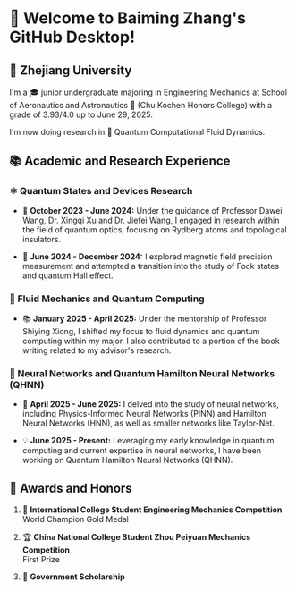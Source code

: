 # 🚀 Welcome to Baiming Zhang's GitHub Desktop!

## 🏫 Zhejiang University

I'm a 🎓 junior undergraduate majoring in Engineering Mechanics at School of Aeronautics and Astronautics 🚀 (Chu Kochen Honors College) with a grade of 3.93/4.0 up to June 29, 2025.

I'm now doing research in 🔬 Quantum Computational Fluid Dynamics.

## 📚 Academic and Research Experience

### ⚛️ Quantum States and Devices Research

- 🌟 **October 2023 - June 2024:** 
  Under the guidance of Professor Dawei Wang, Dr. Xingqi Xu and Dr. Jiefei Wang, I engaged in research within the field of quantum optics, focusing on Rydberg atoms and topological insulators.

- 🧲 **June 2024 - December 2024:** 
  I explored magnetic field precision measurement and attempted a transition into the study of Fock states and quantum Hall effect.

### 🌊 Fluid Mechanics and Quantum Computing
- 📚 **January 2025 - April 2025:** 
  Under the mentorship of Professor Shiying Xiong, I shifted my focus to fluid dynamics and quantum computing within my major. I also contributed to a portion of the book writing related to my advisor's research.

### 🧠 Neural Networks and Quantum Hamilton Neural Networks (QHNN)
- 🤖 **April 2025 - June 2025:** 
  I delved into the study of neural networks, including Physics-Informed Neural Networks (PINN) and Hamilton Neural Networks (HNN), as well as smaller networks like Taylor-Net.

- 💡 **June 2025 - Present:** 
  Leveraging my early knowledge in quantum computing and current expertise in neural networks, I have been working on Quantum Hamilton Neural Networks (QHNN).

## 🏅 Awards and Honors

1. 🥇 **International College Student Engineering Mechanics Competition**  
   World Champion Gold Medal

2. 🏆 **China National College Student Zhou Peiyuan Mechanics Competition**  
   First Prize

3. 📜 **Government Scholarship**
